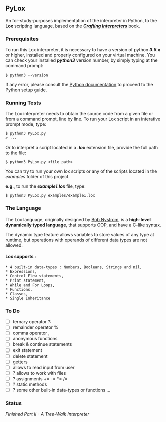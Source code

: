 ## PyLox
An for-study-purposes implementation of the interpreter in Python, to the __Lox__ scripting language, 
based on the *__[Crafting Interpreters](https://craftinginterpreters.com)__* book. 

### Prerequisites
To run this Lox interpreter, it is necessary to have a version of python **_3.5.x_** or higher,
installed and properly configured on your virtual machine. 
You can check your installed **_python3_** version number, by simply typing at the command prompt:
```
$ python3 --version
```
If any error, please consult the [Python documentation](https://docs.python.org/3/using/index.html) 
to proceed to the Python setup guide. 

### Running Tests

The Lox interpreter needs to obtain the source code from a given file or from a command prompt, line by line.
To run your Lox script in an interative prompt mode, type:
```
$ python3 PyLox.py
> ...
```
Or to interpret a script located in a *__.lox__* extension file, provide the full path to the file: 
```
$ python3 PyLox.py <file path>
```
You can try to run your own lox scripts or any of the scripts located in the _examples_ folder of this project.

**e.g.**, to run the *__example1.lox__* file, type:
```
$ python3 PyLox.py examples/example1.lox
```

### The Language

The Lox language, originally designed by [Bob Nystrom](https://github.com/munificent), 
is a **high-level dynamically typed language**, that supports OOP, and have a C-like syntax.

The dynamic type feature allows variables to store values of any type at runtime, 
but operations with operands of different data types are not allowed. 

#### Lox supports : 
    
    * 4 built-in data-types : Numbers, Booleans, Strings and nil,
    * Expressions,
    * Control Flow statements,
    * Print statement,
    * While and For Loops,
    * Functions,
    * Classes,
    * Single Inheritance 

### To Do

  - [ ] ternary operator ?:
  - [ ] remainder operator %
  - [ ] comma operator ,
  - [ ] anonymous functions 
  - [ ] break & continue statements
  - [ ] exit statement
  - [ ] delete statement
  - [ ] getters
  - [ ] allows to read input from user
  - [ ] ? allows to work with files
  - [ ] ? assignments += -= *= /= 
  - [ ] ? static methods
  - [ ] ? some other built-in data-types or functions
    ... 

### Status

*Finished Part II - A Tree-Walk Interpreter*

